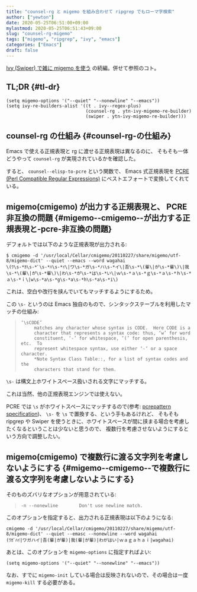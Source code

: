 ```yaml
---
title: "counsel-rg と migemo を組み合わせて ripgrep でもローマ字検索"
author: ["yewton"]
date: 2020-05-25T06:51:00+09:00
mylastmod: 2020-05-25T06:51:43+09:00
slug: "counsel-rg-migemo"
tags: ["migemo", "ripgrep", "ivy", "emacs"]
categories: ["Emacs"]
draft: false
---
```


[Ivy (Swiper) で雑に migemo を使う](/2020/05/21/migemo-ivy/) の続編。併せて参照のコト。


## TL;DR {#tl-dr}

```emacs-lisp
(setq migemo-options '("--quiet" "--nonewline" "--emacs"))
(setq ivy-re-builders-alist '((t . ivy--regex-plus)
                              (counsel-rg . ytn-ivy-migemo-re-builder)
                              (swiper . ytn-ivy-migemo-re-builder)))
```


## counsel-rg の仕組み {#counsel-rg-の仕組み}

Emacs で使える正規表現と rg に渡せる正規表現は異なるのに、
そもそも一体どうやって `counsel-rg` が実現されているかを確認した。

すると、 `counsel--elisp-to-pcre` という関数で、
Emacs 式正規表現を [PCRE (Perl Compatible Regular Expressions)](https://www.pcre.org/) にベストエフォートで変換してくれている。


## migemo(cmigemo) が出力する正規表現と、 PCRE 非互換の問題 {#migemo--cmigemo--が出力する正規表現と-pcre-非互換の問題}

デフォルトでは以下のような正規表現が出力される:

```text
$ cmigemo -d '/usr/local/Cellar/cmigemo/20110227/share/migemo/utf-8/migemo-dict' --quiet --emacs --word wagahai
\(ﾜ\s-*ｶ\s-*ﾞ\s-*ﾊ\s-*ｲ\|ワ\s-*ガ\s-*ハ\s-*イ\|吾\s-*\(輩\|が\s-*輩\)\|我\s-*\(輩\|が\s-*輩\)\|わ\s-*が\s-*は\s-*い\|ｗ\s-*ａ\s-*ｇ\s-*ａ\s-*ｈ\s-*ａ\s-*ｉ\|w\s-*a\s-*g\s-*a\s-*h\s-*a\s-*i\)
```

これは、空白や改行を挟んでいてもマッチするようにするため。

この `\s-` というのは Emacs 独自のもので、シンタックステーブルを利用したマッチの仕組み:

> ```text
> ‘\sCODE’
>      matches any character whose syntax is CODE.  Here CODE is a
>      character that represents a syntax code: thus, ‘w’ for word
>      constituent, ‘-’ for whitespace, ‘(’ for open parenthesis, etc.  To
>      represent whitespace syntax, use either ‘-’ or a space character.
>      *Note Syntax Class Table::, for a list of syntax codes and the
>      characters that stand for them.
> ```

`\s-` は構文上ホワイトスペース扱いされる文字にマッチする。

これは当然、他の正規表現エンジンでは使えない。

PCRE では `\s` がホワイトスペースにマッチするので(参考: [pcrepattern specification](https://www.pcre.org/original/doc/html/pcrepattern.html#genericchartypes))、
`\s-` を `\s` で置換する、という手もあるけれど、
そもそも ripgrep や Swiper を使うときに、ホワイトスペースが間に挟まる場合を考慮したくなるということは少ないと思うので、
複数行を考慮させないようにするという方向で調整したい。


## migemo(cmigemo) で複数行に渡る文字列を考慮しないようにする {#migemo--cmigemo--で複数行に渡る文字列を考慮しないようにする}

そのものズバリなオプションが用意されている:

> ````text
> -n --nonewline        Don't use newline match.
> ````

このオプションを指定すると、出力される正規表現は以下のようになる:

`````text
cmigemo -d '/usr/local/Cellar/cmigemo/20110227/share/migemo/utf-8/migemo-dict' --quiet --emasc --nonewline --word wagahai
(ﾜｶﾞﾊｲ|ワガハイ|吾(輩|が輩)|我(輩|が輩)|わがはい|ｗａｇａｈａｉ|wagahai)
`````

あとは、このオプションを `migemo-options` に指定すればよい:

`````emacs-lisp
(setq migemo-options '("--quiet" "--nonewline" "--emacs"))
`````

なお、すでに `migemo-init` している場合は反映されないので、その場合は一度 `migemo-kill` する必要がある。
